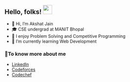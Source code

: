 ## Hello, folks! <img src="https://raw.githubusercontent.com/MartinHeinz/MartinHeinz/master/wave.gif" width="30">


- 👋 Hi, I’m Akshat Jain
-  🎓 CSE undergrad at MANIT Bhopal
- 👀 I enjoy Problem Solving and Competitive Programming
- 🌱 I’m currently learning Web Development




### 💬To know more about me
-  [LinkedIn](https://www.linkedin.com/in/akshat-jain-0a073a248)
-  [Codeforces](https://codeforces.com/profile/tic_tac)
-  [Codechef](https://www.codechef.com/users/tic_tac)

<br />

